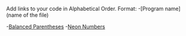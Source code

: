 Add links to your code in Alphabetical Order.
Format:
-[Program name](name of the file)

-[Balanced Parentheses](balanced_parentheses.py)
-[Neon Numbers](neon_numbers.py)
